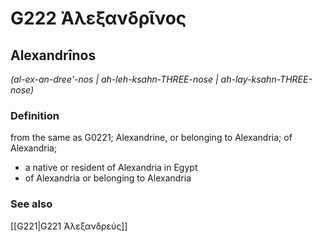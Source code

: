# G222 Ἀλεξανδρῖνος

## Alexandrînos

_(al-ex-an-dree'-nos | ah-leh-ksahn-THREE-nose | ah-lay-ksahn-THREE-nose)_

### Definition

from the same as G0221; Alexandrine, or belonging to Alexandria; of Alexandria; 

- a native or resident of Alexandria in Egypt
- of Alexandria or belonging to Alexandria

### See also

[[G221|G221 Ἀλεξανδρεύς]]
